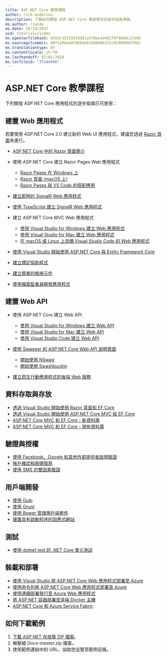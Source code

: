 ```yaml
---
title: ASP.NET Core 教學課程
author: rick-anderson
description: 了解如何開發 ASP.NET Core 應用程式的逐步指南清單。
ms.author: riande
ms.date: 10/14/2017
uid: tutorials/index
ms.openlocfilehash: d103c351595f0d61e5f0ee14492f9f46b8c17e86
ms.sourcegitcommit: 08f1a9baa97060da5168840b332c9c0805b5f901
ms.translationtype: HT
ms.contentlocale: zh-TW
ms.lasthandoff: 07/02/2018
ms.locfileid: "37144946"
---
```

# <a name="aspnet-core-tutorials"></a>ASP.NET Core 教學課程

下列開發 ASP.NET Core 應用程式的逐步指南已可使用：

## <a name="build-web-apps"></a>建置 Web 應用程式

若要使用 ASP.NET Core 2.0 建立新的 Web UI 應用程式，建議您透過 [Razor 頁面](xref:razor-pages/index)來進行。

* [ASP.NET Core 中的 Razor 頁面簡介](xref:razor-pages/index)
* 使用 ASP.NET Core 建立 Razor Pages Web 應用程式

   * [Razor Pages 在 Windows 上](xref:tutorials/razor-pages/index)
   * [Razor 頁面 (macOS 上)](xref:tutorials/razor-pages-mac/index)
   * [Razor Pages 與 VS Code 的搭配應用](xref:tutorials/razor-pages-vsc/index)  

* [建立即時的 SignalR Web 應用程式](xref:tutorials/signalr)
* [使用 TypeScript 建立 SignalR Web 應用程式](xref:tutorials/signalr-typescript-webpack)

* 建立 ASP.NET Core MVC Web 應用程式

   * [使用 Visual Studio for Windows 建立 Web 應用程式](xref:tutorials/first-mvc-app/index)
   * [使用 Visual Studio for Mac 建立 Web 應用程式](xref:tutorials/first-mvc-app-mac/index)
   * [在 macOS 或 Linux 上具備 Visual Studio Code 的 Web 應用程式](xref:tutorials/first-mvc-app-xplat/index)

* [使用 Visual Studio 開始使用 ASP.NET Core 與 Entity Framework Core](xref:data/ef-mvc/index)
* [建立標記協助程式](xref:mvc/views/tag-helpers/authoring)
* [建立簡單的檢視元件](xref:mvc/views/view-components#walkthrough-creating-a-simple-view-component)
* [使用檔案監看員開發應用程式](xref:tutorials/dotnet-watch)

## <a name="build-web-apis"></a>建置 Web API

* 使用 ASP.NET Core 建立 Web API

  * [使用 Visual Studio for Windows 建立 Web API](xref:tutorials/first-web-api)
  * [使用 Visual Studio for Mac 建立 Web API](xref:tutorials/first-web-api-mac)
  * [使用 Visual Studio Code 建立 Web API](xref:tutorials/web-api-vsc)

* [使用 Swagger 的 ASP.NET Core Web API 說明頁面](xref:tutorials/web-api-help-pages-using-swagger)
  * [開始使用 NSwag](xref:tutorials/get-started-with-nswag)
  * [開始使用 Swashbuckle](xref:tutorials/get-started-with-swashbuckle)

* [建立原生行動應用程式的後端 Web 服務](xref:mobile/native-mobile-backend)

## <a name="data-access-and-storage"></a>資料存取與存放

* [透過 Visual Studio 開始使用 Razor 頁面和 EF Core](xref:data/ef-rp/intro)
* [透過 Visual Studio 開始使用 ASP.NET Core MVC 和 EF Core](xref:data/ef-mvc/index)
* [ASP.NET Core MVC 和 EF Core - 新資料庫](/ef/core/get-started/aspnetcore/new-db)
* [ASP.NET Core MVC 和 EF Core - 現有資料庫](/ef/core/get-started/aspnetcore/existing-db)

## <a name="authentication-and-authorization"></a>驗證與授權

* [使用 Facebook、Google 和其他外部提供者啟用驗證](xref:security/authentication/social/index)
* [帳戶確認和密碼復原](xref:security/authentication/accconfirm)
* [使用 SMS 的雙因素驗證](xref:security/authentication/2fa)

## <a name="client-side-development"></a>用戶端開發

* [使用 Gulp](xref:client-side/using-gulp)
* [使用 Grunt](xref:client-side/using-grunt)
* [使用 Bower 管理用戶端套件](xref:client-side/bower)
* [建置具有啟動程序的回應式網站](xref:client-side/bootstrap)

## <a name="test"></a>測試

* [使用 dotnet test 的 .NET Core 單元測試](/dotnet/articles/core/testing/unit-testing-with-dotnet-test)

## <a name="host-and-deploy"></a>裝載和部署

* [使用 Visual Studio 將 ASP.NET Core Web 應用程式部署至 Azure](xref:tutorials/publish-to-azure-webapp-using-vs)
* [使用命令列將 ASP.NET Core Web 應用程式部署至 Azure](xref:tutorials/publish-to-azure-webapp-using-cli)
* [使用連續部署發行至 Azure Web 應用程式](xref:host-and-deploy/azure-apps/azure-continuous-deployment)
* [將 ASP.NET 容器部署至遠端 Docker 主機](/azure/vs-azure-tools-docker-hosting-web-apps-in-docker)
* [ASP.NET Core 和 Azure Service Fabric](/azure/service-fabric/service-fabric-add-a-web-frontend)

<a name="download"></a>
## <a name="how-to-download-a-sample"></a>如何下載範例

1. [下載 ASP.NET 存放庫 ZIP 檔案](https://codeload.github.com/aspnet/Docs/zip/master)。
1. 解壓縮 *Docs-master.zip* 檔案。
1. 使用範例連結中的 URL，協助您巡覽至範例目錄。
